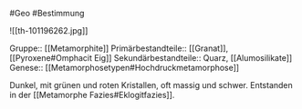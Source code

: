 #Geo #Bestimmung 

![[th-101196262.jpg]]

Gruppe:: [[Metamorphite]]
Primärbestandteile:: [[Granat]],[[Pyroxene#Omphacit Eig]]
Sekundärbestandteile:: Quarz, [[Alumosilikate]]
Genese:: [[Metamorphosetypen#Hochdruckmetamorphose]]

Dunkel, mit grünen und roten Kristallen, oft massig und schwer. Entstanden in der [[Metamorphe Fazies#Eklogitfazies]].
